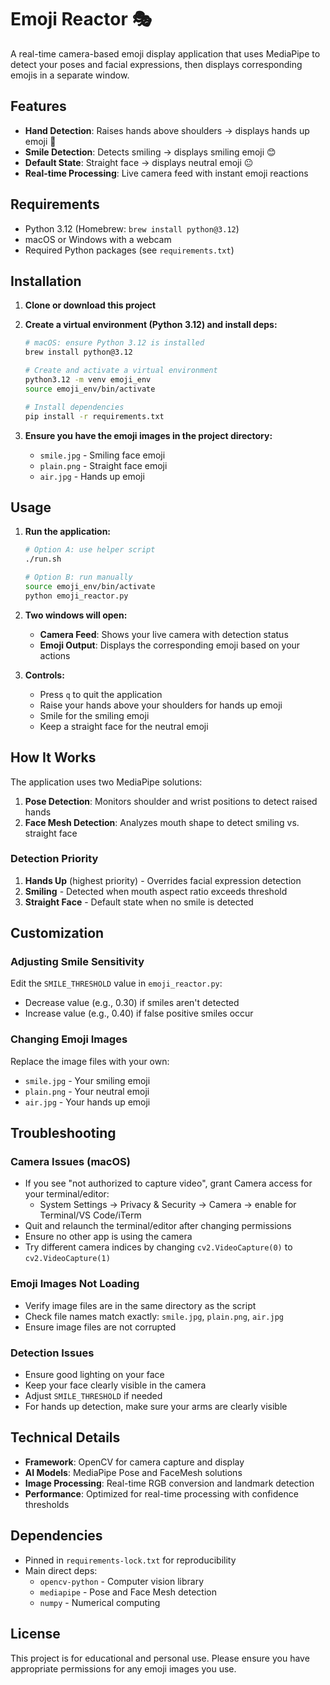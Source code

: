 # Emoji Reactor 🎭

A real-time camera-based emoji display application that uses MediaPipe to detect your poses and facial expressions, then displays corresponding emojis in a separate window.

## Features

- **Hand Detection**: Raises hands above shoulders → displays hands up emoji 🙌
- **Smile Detection**: Detects smiling → displays smiling emoji 😊  
- **Default State**: Straight face → displays neutral emoji 😐
- **Real-time Processing**: Live camera feed with instant emoji reactions

## Requirements

- Python 3.12 (Homebrew: `brew install python@3.12`)
- macOS or Windows with a webcam
- Required Python packages (see `requirements.txt`)

## Installation

1. **Clone or download this project**

2. **Create a virtual environment (Python 3.12) and install deps:**
   ```bash
   # macOS: ensure Python 3.12 is installed
   brew install python@3.12

   # Create and activate a virtual environment
   python3.12 -m venv emoji_env
   source emoji_env/bin/activate

   # Install dependencies
   pip install -r requirements.txt
   ```

3. **Ensure you have the emoji images in the project directory:**
   - `smile.jpg` - Smiling face emoji
   - `plain.png` - Straight face emoji  
   - `air.jpg` - Hands up emoji

## Usage

1. **Run the application:**
   ```bash
   # Option A: use helper script
   ./run.sh

   # Option B: run manually
   source emoji_env/bin/activate
   python emoji_reactor.py
   ```

2. **Two windows will open:**
   - **Camera Feed**: Shows your live camera with detection status
   - **Emoji Output**: Displays the corresponding emoji based on your actions

3. **Controls:**
   - Press `q` to quit the application
   - Raise your hands above your shoulders for hands up emoji
   - Smile for the smiling emoji
   - Keep a straight face for the neutral emoji

## How It Works

The application uses two MediaPipe solutions:

1. **Pose Detection**: Monitors shoulder and wrist positions to detect raised hands
2. **Face Mesh Detection**: Analyzes mouth shape to detect smiling vs. straight face

### Detection Priority
1. **Hands Up** (highest priority) - Overrides facial expression detection
2. **Smiling** - Detected when mouth aspect ratio exceeds threshold
3. **Straight Face** - Default state when no smile is detected

## Customization

### Adjusting Smile Sensitivity
Edit the `SMILE_THRESHOLD` value in `emoji_reactor.py`:
- Decrease value (e.g., 0.30) if smiles aren't detected
- Increase value (e.g., 0.40) if false positive smiles occur

### Changing Emoji Images
Replace the image files with your own:
- `smile.jpg` - Your smiling emoji
- `plain.png` - Your neutral emoji
- `air.jpg` - Your hands up emoji

## Troubleshooting

### Camera Issues (macOS)
- If you see "not authorized to capture video", grant Camera access for your terminal/editor:
  - System Settings → Privacy & Security → Camera → enable for Terminal/VS Code/iTerm
- Quit and relaunch the terminal/editor after changing permissions
- Ensure no other app is using the camera
- Try different camera indices by changing `cv2.VideoCapture(0)` to `cv2.VideoCapture(1)`

### Emoji Images Not Loading
- Verify image files are in the same directory as the script
- Check file names match exactly: `smile.jpg`, `plain.png`, `air.jpg`
- Ensure image files are not corrupted

### Detection Issues
- Ensure good lighting on your face
- Keep your face clearly visible in the camera
- Adjust `SMILE_THRESHOLD` if needed
- For hands up detection, make sure your arms are clearly visible

## Technical Details

- **Framework**: OpenCV for camera capture and display
- **AI Models**: MediaPipe Pose and FaceMesh solutions
- **Image Processing**: Real-time RGB conversion and landmark detection
- **Performance**: Optimized for real-time processing with confidence thresholds

## Dependencies

- Pinned in `requirements-lock.txt` for reproducibility
- Main direct deps:
  - `opencv-python` - Computer vision library
  - `mediapipe` - Pose and Face Mesh detection
  - `numpy` - Numerical computing

## License

This project is for educational and personal use. Please ensure you have appropriate permissions for any emoji images you use.
